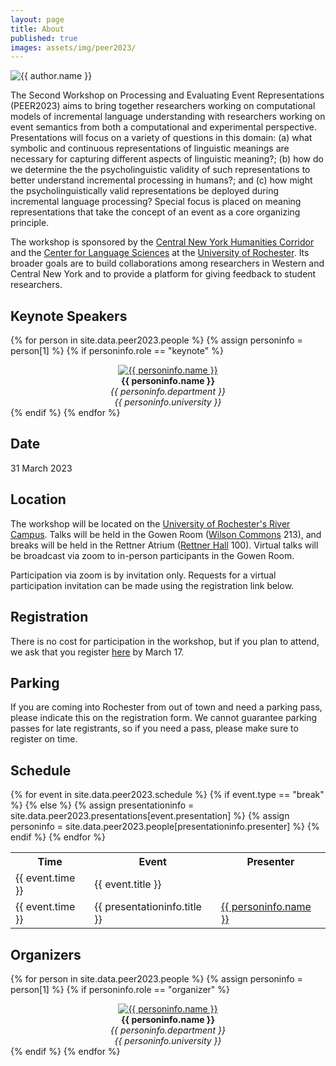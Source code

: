```yaml
---
layout: page
title: About
published: true
images: assets/img/peer2023/
---
```


<div class="page" markdown="1">

<img
    class="me"
    alt="{{ author.name }}"
    src="{{ site.author.photo | relative_url }}"
    srcset="{{ site.author.photo2x | relative_url }} 2x"
/>

The Second Workshop on Processing and Evaluating Event Representations (PEER2023) aims to bring together researchers working on computational models of incremental language understanding with researchers working on event semantics from both a computational and experimental perspective. Presentations will focus on a variety of questions in this domain: (a) what symbolic and continuous representations of linguistic meanings are necessary for capturing different aspects of linguistic meaning?; (b)  how do we determine the the psycholinguistic validity of such representations to better understand incremental processing in humans?; and (c) how might the psycholinguistically valid representations be deployed during incremental language processing? Special focus is placed on meaning representations that take the concept of an event as a core organizing principle.

The workshop is sponsored by the [Central New York Humanities Corridor](https://www.cnycorridor.net/) and the [Center for Language Sciences](https://www.sas.rochester.edu/cls/) at the [University of Rochester](https://rochester.edu/). Its broader goals are to build collaborations among researchers in Western and Central New York and to provide a platform for giving feedback to student researchers.

## Keynote Speakers

{% for person in site.data.peer2023.people %}
{% assign personinfo = person[1] %}
{% if personinfo.role == "keynote" %}
<center>
<a href="{{ personinfo.website }}"><img class="people" alt="{{ personinfo.name }}" src="{{ page.images | relative_url }}{{ personinfo.image }}" srcset="{{ page.images | relative_url }}{{ personinfo.image }}" /></a>
</center>  
<center><b>{{ personinfo.name }}</b></center>
<center><i>{{ personinfo.department }}</i></center>
<center><i>{{ personinfo.university }}</i></center>
<!-- {{ personinfo.description }} -->
{% endif %}    
{% endfor %}

## Date

31 March 2023

## Location

The workshop will be located on the [University of Rochester's River Campus](https://goo.gl/maps/Ghb8wfrDARG9a3Ki9). Talks will be held in the Gowen Room ([Wilson Commons](https://goo.gl/maps/PTRsbx2HyfSnUhB27) 213), and breaks will be held in the Rettner Atrium ([Rettner Hall](https://goo.gl/maps/LDBokBW2nXk1hb8c6) 100). Virtual talks will be broadcast via zoom to in-person participants in the Gowen Room. 

Participation via zoom is by invitation only. Requests for a virtual participation invitation can be made using the registration link below.  

## Registration

There is no cost for participation in the workshop, but if you plan to attend, we ask that you register [here](https://docs.google.com/forms/d/e/1FAIpQLScde5i8BmCDhub5ONyOjT7KUNw0NrOPb66tNtGTyWEjGFN6Gw/viewform?usp=sf_link) by March 17. 

## Parking

If you are coming into Rochester from out of town and need a parking pass, please indicate this on the registration form. We cannot guarantee parking passes for late registrants, so if you need a pass, please make sure to register on time.

## Schedule

<table>
<tr>
<th>Time</th>
<th>Event</th>
<th>Presenter</th>
</tr>
{% for event in site.data.peer2023.schedule %}
{% if event.type == "break" %}
<tr>
    <td>{{ event.time }}</td>
    <td>{{ event.title }}</td>
    <td></td>
</tr>
{% else %}
{% assign presentationinfo = site.data.peer2023.presentations[event.presentation] %}
{% assign personinfo = site.data.peer2023.people[presentationinfo.presenter] %}

<tr>
    <td>{{ event.time }}</td>
    <td>{{ presentationinfo.title }}</td>
    <td><a href="{{ personinfo.website }}">{{ personinfo.name }}</a></td>
</tr>
{% endif %}
{% endfor %}
</table>

## Organizers

{% for person in site.data.peer2023.people %}
{% assign personinfo = person[1] %}
{% if personinfo.role == "organizer" %}
<center>
<a href="{{ personinfo.website }}"><img class="people" alt="{{ personinfo.name }}" src="{{ page.images | relative_url }}{{ personinfo.image }}" srcset="{{ page.images | relative_url }}{{ personinfo.image }}" /></a>
</center>  
<center><b>{{ personinfo.name }}</b></center>
<center><i>{{ personinfo.department }}</i></center>
<center><i>{{ personinfo.university }}</i></center>
<!-- {{ personinfo.description }} -->
{% endif %}    
{% endfor %}

</div>
